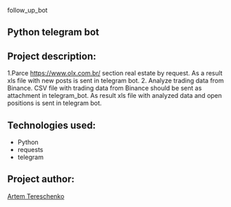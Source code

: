 follow_up_bot
## Python telegram bot
## Project description:
1.Parce  https://www.olx.com.br/ section real estate by request.
As a result xls file with new posts is sent in telegram bot.
2. Analyze  trading data from Binance. 
CSV file with trading data from Binance should be sent as attachment in telegram_bot.
As result xls file with analyzed data and open positions is sent in telegram bot.


## Technologies used:

- Python
- requests
- telegram

## Project author:
[Artem Tereschenko](https://github.com/Artem-Ter)
